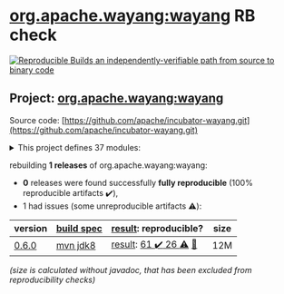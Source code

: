 [org.apache.wayang:wayang](https://search.maven.org/artifact/org.apache.wayang/wayang/) RB check
=======

[![Reproducible Builds](https://reproducible-builds.org/images/logos/rb.svg) an independently-verifiable path from source to binary code](https://reproducible-builds.org/)

## Project: [org.apache.wayang:wayang](https://search.maven.org/artifact/org.apache.wayang/wayang/)

Source code: [https://github.com/apache/incubator-wayang.git](https://github.com/apache/incubator-wayang.git)

<details><summary>This project defines 37 modules:</summary>

* [org.apache.wayang:wayang](https://search.maven.org/artifact/org.apache.wayang/wayang/)
* [org.apache.wayang:wayang-api](https://search.maven.org/artifact/org.apache.wayang/wayang-api/)
* [org.apache.wayang:wayang-api-python](https://search.maven.org/artifact/org.apache.wayang/wayang-api-python/)
* [org.apache.wayang:wayang-api-scala-java](https://search.maven.org/artifact/org.apache.wayang/wayang-api-scala-java/)
* [org.apache.wayang:wayang-api-scala-java_2.11](https://search.maven.org/artifact/org.apache.wayang/wayang-api-scala-java_2.11/)
* [org.apache.wayang:wayang-api-scala-java_2.12](https://search.maven.org/artifact/org.apache.wayang/wayang-api-scala-java_2.12/)
* [org.apache.wayang:wayang-basic](https://search.maven.org/artifact/org.apache.wayang/wayang-basic/)
* [org.apache.wayang:wayang-benchmark](https://search.maven.org/artifact/org.apache.wayang/wayang-benchmark/)
* [org.apache.wayang:wayang-benchmark_2.11](https://search.maven.org/artifact/org.apache.wayang/wayang-benchmark_2.11/)
* [org.apache.wayang:wayang-benchmark_2.12](https://search.maven.org/artifact/org.apache.wayang/wayang-benchmark_2.12/)
* [org.apache.wayang:wayang-commons](https://search.maven.org/artifact/org.apache.wayang/wayang-commons/)
* [org.apache.wayang:wayang-core](https://search.maven.org/artifact/org.apache.wayang/wayang-core/)
* [org.apache.wayang:wayang-flink](https://search.maven.org/artifact/org.apache.wayang/wayang-flink/)
* [org.apache.wayang:wayang-flink_2.11](https://search.maven.org/artifact/org.apache.wayang/wayang-flink_2.11/)
* [org.apache.wayang:wayang-flink_2.12](https://search.maven.org/artifact/org.apache.wayang/wayang-flink_2.12/)
* [org.apache.wayang:wayang-giraph](https://search.maven.org/artifact/org.apache.wayang/wayang-giraph/)
* [org.apache.wayang:wayang-graphchi_2.11](https://search.maven.org/artifact/org.apache.wayang/wayang-graphchi_2.11/)
* [org.apache.wayang:wayang-iejoin](https://search.maven.org/artifact/org.apache.wayang/wayang-iejoin/)
* [org.apache.wayang:wayang-iejoin_2.11](https://search.maven.org/artifact/org.apache.wayang/wayang-iejoin_2.11/)
* [org.apache.wayang:wayang-iejoin_2.12](https://search.maven.org/artifact/org.apache.wayang/wayang-iejoin_2.12/)
* [org.apache.wayang:wayang-java](https://search.maven.org/artifact/org.apache.wayang/wayang-java/)
* [org.apache.wayang:wayang-jdbc-template](https://search.maven.org/artifact/org.apache.wayang/wayang-jdbc-template/)
* [org.apache.wayang:wayang-platforms](https://search.maven.org/artifact/org.apache.wayang/wayang-platforms/)
* [org.apache.wayang:wayang-plugins](https://search.maven.org/artifact/org.apache.wayang/wayang-plugins/)
* [org.apache.wayang:wayang-postgres](https://search.maven.org/artifact/org.apache.wayang/wayang-postgres/)
* [org.apache.wayang:wayang-profiler](https://search.maven.org/artifact/org.apache.wayang/wayang-profiler/)
* [org.apache.wayang:wayang-profiler_2.11](https://search.maven.org/artifact/org.apache.wayang/wayang-profiler_2.11/)
* [org.apache.wayang:wayang-profiler_2.12](https://search.maven.org/artifact/org.apache.wayang/wayang-profiler_2.12/)
* [org.apache.wayang:wayang-resources](https://search.maven.org/artifact/org.apache.wayang/wayang-resources/)
* [org.apache.wayang:wayang-spark](https://search.maven.org/artifact/org.apache.wayang/wayang-spark/)
* [org.apache.wayang:wayang-spark_2.11](https://search.maven.org/artifact/org.apache.wayang/wayang-spark_2.11/)
* [org.apache.wayang:wayang-spark_2.12](https://search.maven.org/artifact/org.apache.wayang/wayang-spark_2.12/)
* [org.apache.wayang:wayang-sqlite3](https://search.maven.org/artifact/org.apache.wayang/wayang-sqlite3/)
* [org.apache.wayang:wayang-tests-integration](https://search.maven.org/artifact/org.apache.wayang/wayang-tests-integration/)
* [org.apache.wayang:wayang-tests-integration_2.11](https://search.maven.org/artifact/org.apache.wayang/wayang-tests-integration_2.11/)
* [org.apache.wayang:wayang-tests-integration_2.12](https://search.maven.org/artifact/org.apache.wayang/wayang-tests-integration_2.12/)
* [org.apache.wayang:wayang-utils-profile-db](https://search.maven.org/artifact/org.apache.wayang/wayang-utils-profile-db/)
</details>

rebuilding **1 releases** of org.apache.wayang:wayang:
- **0** releases were found successfully **fully reproducible** (100% reproducible artifacts :heavy_check_mark:),
- 1 had issues (some unreproducible artifacts :warning:):

| version | [build spec](/BUILDSPEC.md) | [result](https://reproducible-builds.org/docs/jvm/): reproducible? | size |
| -- | --------- | ------ | -- |
| [0.6.0](https://search.maven.org/artifact/org.apache.wayang/wayang/0.6.0/pom) | [mvn jdk8](wayang-0.6.0.buildspec) | [result](wayang-0.6.0.buildinfo): [61 :heavy_check_mark:  26 :warning:](wayang-0.6.0.buildcompare) [:memo:](https://github.com/apache/incubator-wayang/pull/77) | 12M |

<i>(size is calculated without javadoc, that has been excluded from reproducibility checks)</i>
